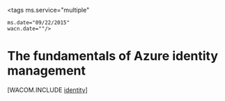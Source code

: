 <properties
	pageTitle="Azure Identity"
	description="Learn about using Active Directory in Azure."
	services="active-directory"
	documentationCenter=".net"
	authors="curtand"
	manager="stevenpo"
	editor=""/>

<tags
	ms.service="multiple"

	ms.date="09/22/2015"
	wacn.date=""/>


# The fundamentals of Azure identity management





[WACOM.INCLUDE [identity](../includes/identity)]
